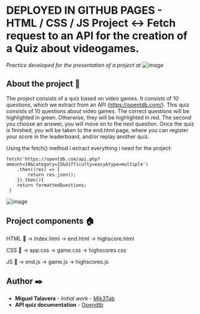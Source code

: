 # DEPLOYED IN GITHUB PAGES - HTML / CSS / JS Project <-> Fetch request to an API for the creation of a Quiz about videogames.

_Practice developed for the presentation of a project at ![image](https://user-images.githubusercontent.com/93273286/149514438-1a016288-abba-4c23-b3ec-7ad73581393d.png)_

## About the project 📖

The project consists of a quiz based on video games. It consists of 10 questions, which we extract from an API (https://opentdb.com/). This quiz consists of 10 questions about video games. The correct questions will be highlighted in green. Otherwise, they will be highlighted in red. The second you choose an answer, you will move on to the next question. Once the quiz is finished, you will be taken to the end.html page, where you can register your score in the leaderboard, and/or replay another quiz.

Using the fetch() method i extract everything i need for the project:

```
fetch('https://opentdb.com/api.php?amount=10&category=15&difficulty=easy&type=multiple')
    .then((res) => {
        return res.json();
    }).then(){
    return formattedQuestions;
 }
```

![image](https://user-images.githubusercontent.com/93273286/149513444-80564810-2123-450b-8c35-8493bf52cf55.png)


## Project components 🏠

  HTML 🔩
->  Index.html
->  end.html
->  highscore.html
 
  CSS 🎨
->  app.css
->  game.css
->  highscores.css

  JS  🔧
->  end.js
->  game.js
->  highscores.js

## Author ✒️

* **Miguel Talavera** - *Initial work* - [Mik3Tab](https://github.com/Mik3Tab)
* **API quiz documentation** - [Opendtb](https://opentdb.com/)  
